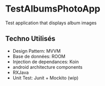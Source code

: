 # TestAlbumsPhotoApp
Test application that displays album images

## Techno Utilisés

+ Design Pattern: MVVM
+ Base de données: ROOM
+ Injection de dependances: Koin
+ android architecture components
+ RXJava
+ Unit Test: Junit + Mockito (wip) 
